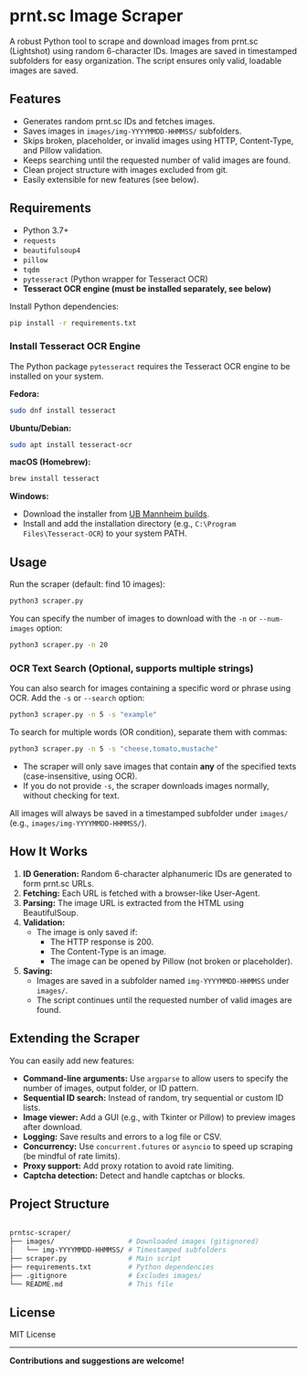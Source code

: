 # prnt.sc Image Scraper

A robust Python tool to scrape and download images from prnt.sc (Lightshot) using random 6-character IDs. Images are saved in timestamped subfolders for easy organization. The script ensures only valid, loadable images are saved.

## Features

- Generates random prnt.sc IDs and fetches images.
- Saves images in `images/img-YYYYMMDD-HHMMSS/` subfolders.
- Skips broken, placeholder, or invalid images using HTTP, Content-Type, and Pillow validation.
- Keeps searching until the requested number of valid images are found.
- Clean project structure with images excluded from git.
- Easily extensible for new features (see below).

## Requirements

- Python 3.7+
- `requests`
- `beautifulsoup4`
- `pillow`
- `tqdm`
- `pytesseract` (Python wrapper for Tesseract OCR)
- **Tesseract OCR engine (must be installed separately, see below)**

Install Python dependencies:

```bash
pip install -r requirements.txt
```

### Install Tesseract OCR Engine

The Python package `pytesseract` requires the Tesseract OCR engine to be installed on your system.

**Fedora:**
```bash
sudo dnf install tesseract
```

**Ubuntu/Debian:**
```bash
sudo apt install tesseract-ocr
```

**macOS (Homebrew):**
```bash
brew install tesseract
```

**Windows:**
- Download the installer from [UB Mannheim builds](https://github.com/UB-Mannheim/tesseract/wiki).
- Install and add the installation directory (e.g., `C:\Program Files\Tesseract-OCR`) to your system PATH.

## Usage

Run the scraper (default: find 10 images):

```bash
python3 scraper.py
```

You can specify the number of images to download with the `-n` or `--num-images` option:

```bash
python3 scraper.py -n 20
```

### OCR Text Search (Optional, supports multiple strings)

You can also search for images containing a specific word or phrase using OCR. Add the `-s` or `--search` option:

```bash
python3 scraper.py -n 5 -s "example"
```

To search for multiple words (OR condition), separate them with commas:

```bash
python3 scraper.py -n 5 -s "cheese,tomato,mustache"
```

- The scraper will only save images that contain **any** of the specified texts (case-insensitive, using OCR).
- If you do not provide `-s`, the scraper downloads images normally, without checking for text.

All images will always be saved in a timestamped subfolder under `images/` (e.g., `images/img-YYYYMMDD-HHMMSS/`).

## How It Works

1. **ID Generation:** Random 6-character alphanumeric IDs are generated to form prnt.sc URLs.
2. **Fetching:** Each URL is fetched with a browser-like User-Agent.
3. **Parsing:** The image URL is extracted from the HTML using BeautifulSoup.
4. **Validation:**
   - The image is only saved if:
     - The HTTP response is 200.
     - The Content-Type is an image.
     - The image can be opened by Pillow (not broken or placeholder).
5. **Saving:**
   - Images are saved in a subfolder named `img-YYYYMMDD-HHMMSS` under `images/`.
   - The script continues until the requested number of valid images are found.

## Extending the Scraper

You can easily add new features:

- **Command-line arguments:** Use `argparse` to allow users to specify the number of images, output folder, or ID pattern.
- **Sequential ID search:** Instead of random, try sequential or custom ID lists.
- **Image viewer:** Add a GUI (e.g., with Tkinter or Pillow) to preview images after download.
- **Logging:** Save results and errors to a log file or CSV.
- **Concurrency:** Use `concurrent.futures` or `asyncio` to speed up scraping (be mindful of rate limits).
- **Proxy support:** Add proxy rotation to avoid rate limiting.
- **Captcha detection:** Detect and handle captchas or blocks.

## Project Structure

```bash

prntsc-scraper/
├── images/                  # Downloaded images (gitignored)
│   └── img-YYYYMMDD-HHMMSS/ # Timestamped subfolders
├── scraper.py               # Main script
├── requirements.txt         # Python dependencies
├── .gitignore               # Excludes images/
└── README.md                # This file
```

## License

MIT License

---

**Contributions and suggestions are welcome!**
